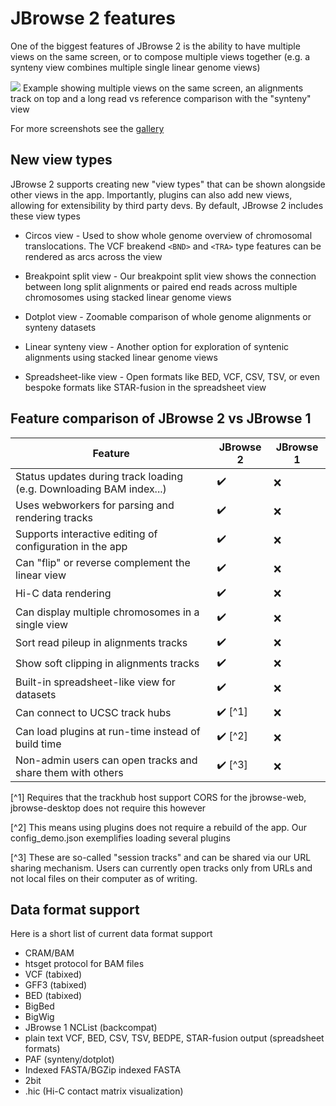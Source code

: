 # JBrowse 2 features

One of the biggest features of JBrowse 2 is the ability to have multiple views
on the same screen, or to compose multiple views together (e.g. a synteny view
combines multiple single linear genome views)

![](./img/linear_longread.png)
Example showing multiple views on the same screen, an alignments track on top
and a long read vs reference comparison with the "synteny" view

For more screenshots see the [gallery](./gallery)

## New view types

JBrowse 2 supports creating new "view types" that can be shown alongside other
views in the app. Importantly, plugins can also add new views, allowing for
extensibility by third party devs. By default, JBrowse 2 includes these
view types

- Circos view - Used to show whole genome overview of chromosomal
  translocations. The VCF breakend `<BND>` and `<TRA>` type features can be
  rendered as arcs across the view

- Breakpoint split view - Our breakpoint split view shows the connection
  between long split alignments or paired end reads across multiple chromosomes
  using stacked linear genome views

- Dotplot view - Zoomable comparison of whole genome alignments or synteny
  datasets

- Linear synteny view - Another option for exploration of syntenic alignments
  using stacked linear genome views

- Spreadsheet-like view - Open formats like BED, VCF, CSV, TSV, or even bespoke
  formats like STAR-fusion in the spreadsheet view

## Feature comparison of JBrowse 2 vs JBrowse 1

| Feature                                                             | JBrowse 2               | JBrowse 1 |
| ------------------------------------------------------------------- | ----------------------- | --------- |
| Status updates during track loading (e.g. Downloading BAM index...) | :heavy_check_mark:      | :x:       |
| Uses webworkers for parsing and rendering tracks                    | :heavy_check_mark:      | :x:       |
| Supports interactive editing of configuration in the app            | :heavy_check_mark:      | :x:       |
| Can "flip" or reverse complement the linear view                    | :heavy_check_mark:      | :x:       |
| Hi-C data rendering                                                 | :heavy_check_mark:      | :x:       |
| Can display multiple chromosomes in a single view                   | :heavy_check_mark:      | :x:       |
| Sort read pileup in alignments tracks                               | :heavy_check_mark:      | :x:       |
| Show soft clipping in alignments tracks                             | :heavy_check_mark:      | :x:       |
| Built-in spreadsheet-like view for datasets                         | :heavy_check_mark:      | :x:       |
| Can connect to UCSC track hubs                                      | :heavy_check_mark: [^1] | :x:       |
| Can load plugins at run-time instead of build time                  | :heavy_check_mark: [^2] | :x:       |
| Non-admin users can open tracks and share them with others          | :heavy_check_mark: [^3] | :x:       |

[^1] Requires that the trackhub host support CORS for the jbrowse-web, jbrowse-desktop does not require this however

[^2] This means using plugins does not require a rebuild of the app. Our config_demo.json exemplifies loading several plugins

[^3] These are so-called "session tracks" and can be shared via our URL sharing mechanism. Users can currently open tracks only from URLs and not local files on their computer as of writing.

## Data format support

Here is a short list of current data format support

- CRAM/BAM
- htsget protocol for BAM files
- VCF (tabixed)
- GFF3 (tabixed)
- BED (tabixed)
- BigBed
- BigWig
- JBrowse 1 NCList (backcompat)
- plain text VCF, BED, CSV, TSV, BEDPE, STAR-fusion output (spreadsheet formats)
- PAF (synteny/dotplot)
- Indexed FASTA/BGZip indexed FASTA
- 2bit
- .hic (Hi-C contact matrix visualization)
